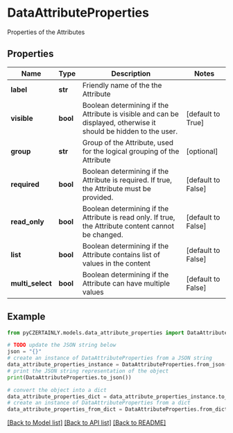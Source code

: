 # DataAttributeProperties

Properties of the Attributes

## Properties

Name | Type | Description | Notes
------------ | ------------- | ------------- | -------------
**label** | **str** | Friendly name of the the Attribute | 
**visible** | **bool** | Boolean determining if the Attribute is visible and can be displayed, otherwise it should be hidden to the user. | [default to True]
**group** | **str** | Group of the Attribute, used for the logical grouping of the Attribute | [optional] 
**required** | **bool** | Boolean determining if the Attribute is required. If true, the Attribute must be provided. | [default to False]
**read_only** | **bool** | Boolean determining if the Attribute is read only. If true, the Attribute content cannot be changed. | [default to False]
**list** | **bool** | Boolean determining if the Attribute contains list of values in the content | [default to False]
**multi_select** | **bool** | Boolean determining if the Attribute can have multiple values | [default to False]

## Example

```python
from pyCZERTAINLY.models.data_attribute_properties import DataAttributeProperties

# TODO update the JSON string below
json = "{}"
# create an instance of DataAttributeProperties from a JSON string
data_attribute_properties_instance = DataAttributeProperties.from_json(json)
# print the JSON string representation of the object
print(DataAttributeProperties.to_json())

# convert the object into a dict
data_attribute_properties_dict = data_attribute_properties_instance.to_dict()
# create an instance of DataAttributeProperties from a dict
data_attribute_properties_from_dict = DataAttributeProperties.from_dict(data_attribute_properties_dict)
```
[[Back to Model list]](../README.md#documentation-for-models) [[Back to API list]](../README.md#documentation-for-api-endpoints) [[Back to README]](../README.md)


